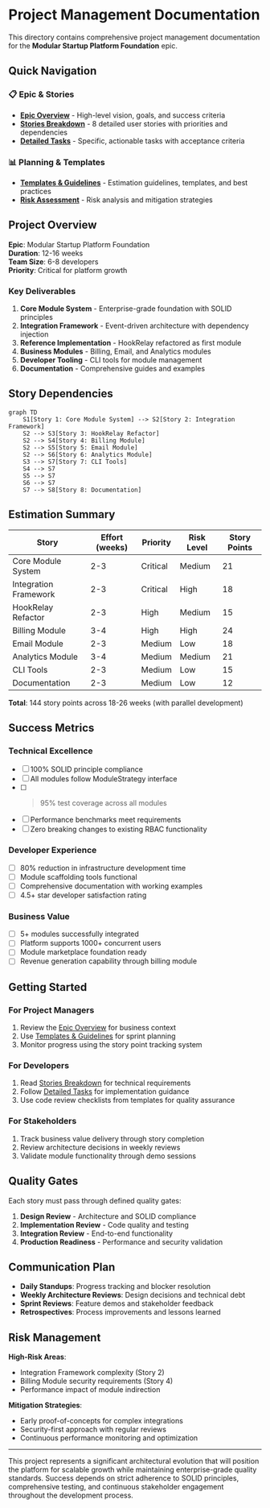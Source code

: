 # Project Management Documentation

This directory contains comprehensive project management documentation for the **Modular Startup Platform Foundation** epic.

## Quick Navigation

### 📋 Epic & Stories
- **[Epic Overview](./epic-modular-platform.md)** - High-level vision, goals, and success criteria
- **[Stories Breakdown](./stories-breakdown.md)** - 8 detailed user stories with priorities and dependencies
- **[Detailed Tasks](./tasks-detailed.md)** - Specific, actionable tasks with acceptance criteria

### 📊 Planning & Templates
- **[Templates & Guidelines](./templates-and-guidelines.md)** - Estimation guidelines, templates, and best practices
- **[Risk Assessment](./epic-modular-platform.md#risk-assessment)** - Risk analysis and mitigation strategies

## Project Overview

**Epic**: Modular Startup Platform Foundation  
**Duration**: 12-16 weeks  
**Team Size**: 6-8 developers  
**Priority**: Critical for platform growth  

### Key Deliverables

1. **Core Module System** - Enterprise-grade foundation with SOLID principles
2. **Integration Framework** - Event-driven architecture with dependency injection  
3. **Reference Implementation** - HookRelay refactored as first module
4. **Business Modules** - Billing, Email, and Analytics modules
5. **Developer Tooling** - CLI tools for module management
6. **Documentation** - Comprehensive guides and examples

## Story Dependencies

```mermaid
graph TD
    S1[Story 1: Core Module System] --> S2[Story 2: Integration Framework]
    S2 --> S3[Story 3: HookRelay Refactor]
    S2 --> S4[Story 4: Billing Module]
    S2 --> S5[Story 5: Email Module]
    S2 --> S6[Story 6: Analytics Module]
    S3 --> S7[Story 7: CLI Tools]
    S4 --> S7
    S5 --> S7
    S6 --> S7
    S7 --> S8[Story 8: Documentation]
```

## Estimation Summary

| Story | Effort (weeks) | Priority | Risk Level | Story Points |
|-------|---------------|----------|------------|--------------|
| Core Module System | 2-3 | Critical | Medium | 21 |
| Integration Framework | 2-3 | Critical | High | 18 |
| HookRelay Refactor | 2-3 | High | Medium | 15 |
| Billing Module | 3-4 | High | High | 24 |
| Email Module | 2-3 | Medium | Low | 18 |
| Analytics Module | 3-4 | Medium | Medium | 21 |
| CLI Tools | 2-3 | Medium | Low | 15 |
| Documentation | 2-3 | Medium | Low | 12 |

**Total**: 144 story points across 18-26 weeks (with parallel development)

## Success Metrics

### Technical Excellence
- [ ] 100% SOLID principle compliance
- [ ] All modules follow ModuleStrategy interface
- [ ] >95% test coverage across all modules
- [ ] Performance benchmarks meet requirements
- [ ] Zero breaking changes to existing RBAC functionality

### Developer Experience
- [ ] 80% reduction in infrastructure development time
- [ ] Module scaffolding tools functional
- [ ] Comprehensive documentation with working examples
- [ ] 4.5+ star developer satisfaction rating

### Business Value
- [ ] 5+ modules successfully integrated
- [ ] Platform supports 1000+ concurrent users
- [ ] Module marketplace foundation ready
- [ ] Revenue generation capability through billing module

## Getting Started

### For Project Managers
1. Review the [Epic Overview](./epic-modular-platform.md) for business context
2. Use [Templates & Guidelines](./templates-and-guidelines.md) for sprint planning
3. Monitor progress using the story point tracking system

### For Developers  
1. Read [Stories Breakdown](./stories-breakdown.md) for technical requirements
2. Follow [Detailed Tasks](./tasks-detailed.md) for implementation guidance
3. Use code review checklists from templates for quality assurance

### For Stakeholders
1. Track business value delivery through story completion
2. Review architecture decisions in weekly reviews
3. Validate module functionality through demo sessions

## Quality Gates

Each story must pass through defined quality gates:

1. **Design Review** - Architecture and SOLID compliance
2. **Implementation Review** - Code quality and testing  
3. **Integration Review** - End-to-end functionality
4. **Production Readiness** - Performance and security validation

## Communication Plan

- **Daily Standups**: Progress tracking and blocker resolution
- **Weekly Architecture Reviews**: Design decisions and technical debt
- **Sprint Reviews**: Feature demos and stakeholder feedback  
- **Retrospectives**: Process improvements and lessons learned

## Risk Management

**High-Risk Areas**:
- Integration Framework complexity (Story 2)
- Billing Module security requirements (Story 4)
- Performance impact of module indirection

**Mitigation Strategies**:
- Early proof-of-concepts for complex integrations
- Security-first approach with regular reviews
- Continuous performance monitoring and optimization

---

This project represents a significant architectural evolution that will position the platform for scalable growth while maintaining enterprise-grade quality standards. Success depends on strict adherence to SOLID principles, comprehensive testing, and continuous stakeholder engagement throughout the development process.